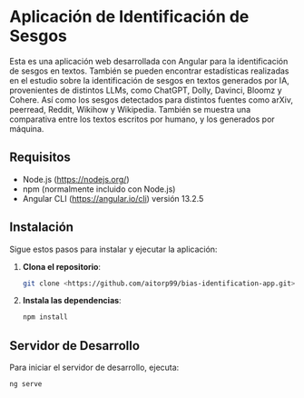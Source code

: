 # Aplicación de Identificación de Sesgos

Esta es una aplicación web desarrollada con Angular para la identificación de sesgos en textos. También se pueden encontrar estadísticas realizadas en el estudio sobre la identificación de sesgos en textos generados por IA, provenientes de distintos LLMs, como ChatGPT, Dolly, Davinci, Bloomz y Cohere. Así como los sesgos detectados para distintos fuentes como arXiv, peerread, Reddit, Wikihow y Wikipedia. También se muestra una comparativa entre los textos escritos por humano, y los generados por máquina.

## Requisitos

- Node.js (https://nodejs.org/)
- npm (normalmente incluido con Node.js)
- Angular CLI (https://angular.io/cli) versión 13.2.5

## Instalación

Sigue estos pasos para instalar y ejecutar la aplicación:

1. **Clona el repositorio**:

    ```sh
    git clone <https://github.com/aitorp99/bias-identification-app.git>
    ```

2. **Instala las dependencias**:

    ```sh
    npm install
    ```

## Servidor de Desarrollo

Para iniciar el servidor de desarrollo, ejecuta:

```sh
ng serve
